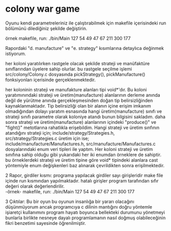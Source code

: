 # colony war game

Oyunu kendi parametreleriniz ile çalıştırabilmek için makefile içerisindeki run bölümünü dilediğiniz şekilde değiştirin.

örnek
makefile, run:
./bin/Main 127 54 49 47 67 211 300 177






Rapordaki "d. manufacture" ve "e. strategy" kısımlarına detaylıca değinmek istiyorum. 

her koloni yaratılırken rastgele olacak şekilde strateji ve manüfaktüre sınıflarından üyelere sahip olurlar.
bu rastgele seçilme işlemi src/colony/Colony.c dosyasında pickStrategy(), pickManufacture() fonksiyonları içerisinde
gerçeklenmektedir. 

her koloninin strateji ve manufakture alanları tipi void*'dır. Bu  koloni yaratımınındaki strateji ve üretim(manufacture)
alanlarının derleme anında değil de yürütme anında gerçekleşmesinden doğan tip belirsizliğinden kaynaklanmaktadır.
Tip belirsizliği olan bir alanın içine erişim imkanım olmadığından dolayı yaratım esnasında hangi üretim(manufacture) sınıfı 
ve strateji sınıfı parametre olarak koloniye atandı bunun bilgisini sakladım. daha sonra strateji ve üretim(manufacture) alanlarının
içindeki "produce()" ve "fight()" metotlarına rahatlıkla erişebildim. Hangi strateji ve üretim sınfının atandığını strateji için; 
include/strategy/Strategies.h, src/strategy/Strategies.c üretim için ise;  include/manufacture/Manufactures.h, src/manufacture/Manufactures.c
dosyalarındaki enum veri tipleri ile yaptım. Her koloni strateji ve üretim sınıfına sahip olduğu gibi yukarıdaki her iki enumdan örneklere de sahiptir.
bu örneklerdeki strateji ve üretim tipine göre void* tipindeki alanlara cast yöntemiyle enum değişkenleri baz alınarak çevrildikten sonra erişilmektedir.

2 Rapor, girdiler kısmı:
programa yapılacak girdiler sayı girişleridir make file içinde run kısmından yapılmaktadır. 
hatalı girişler program tarafından sıfır değeri olarak değerlendirilir.  
-örnek-
makefile, run:
./bin/Main 127 54 49 47 67 211 300 177

3 Çıktılar: 
Bu bir oyun bu oyunun insanlığa bir yararı olacağını düşünmüyorum ancak programcıya c dilinin mantığını doğru yöntemle işiaretçi kullanımını program hayatı 
boyunca bellekteki durumunu yönetmeyi bunlarla birlikte nesneye dayalı programlamanın nasıl doğmuş olabileceğinin fikri benzetimi sayesinde öğrenilmiştir.
